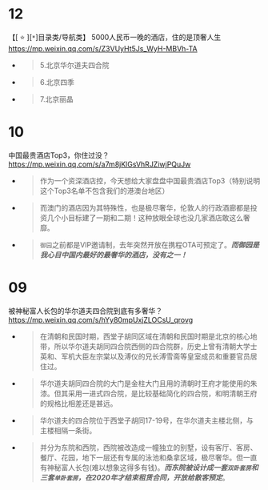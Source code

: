 
# 12

【[ :star: ][`*`]目录类/导航类】 5000人民币一晚的酒店，住的是顶奢人生 https://mp.weixin.qq.com/s/Z3VUyHt5Js_WyH-MBVh-TA
- > 5.北京华尔道夫四合院
- > 6.北京四季
- > 7.北京丽晶

# 10

中国最贵酒店Top3，你住过没？ https://mp.weixin.qq.com/s/a7m8jKlGsVhRJZiwjPQuJw
- > 作为一个资深酒店控，今天想给大家盘盘中国最贵酒店Top3（特别说明这个Top3名单不包含我们的港澳台地区）
- > 而澳门的酒店因为其特殊性，也是极尽奢华，伦敦人的行政酒廊都是投资几个小目标建了一期和二期！这种放眼全球也没几家酒店敢这么奢靡。
- > `御园`之前都是VIP邀请制，去年突然开放在携程OTA可预定了。***而御园是我心目中国内最好的最奢华的酒店，没有之一！***

# 09

被神秘富人长包的华尔道夫四合院到底有多奢华？ https://mp.weixin.qq.com/s/hYy80mpUxjZLOCsU_qrovg
- > 在清朝和民国时期，西堂子胡同区域在清朝和民国时期是北京的核心地带，所以华尔道夫胡同四合院西侧的四合院群，历史上曾有清朝大学士英和、军机大臣左宗棠以及溥仪的兄长溥雪斋等皇室成员和重要官员居住过。
- > 华尔道夫胡同四合院的大门是金柱大门且用的清朝时王府才能使用的朱漆。但其采用一进式四合院，是比较基础简化的四合院，和明清朝王府的规格比相差还是甚远。
- > 华尔道夫的四合院位于西堂子胡同17-19号，在华尔道夫主楼北侧，与主楼相隔一条街。
- > 并分为东院和西院，西院被改造成一幢独立的别墅，设有客厅、客房、餐厅、花园，地下一层还有专属的泳池和桑拿区域，极尽奢华。但一直有神秘富人长包(难以想象这得多有钱)。***而东院被设计成一套`双卧套房`和三套`单卧套房`，在2020年才结束租赁合同，开放给散客预定***。
